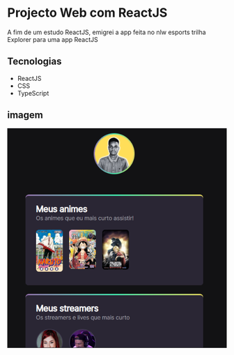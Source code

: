 # Projecto Web com ReactJS
A fim de um estudo ReactJS, emigrei a app feita no nlw esports trilha Explorer para uma app ReactJS

## Tecnologias
- ReactJS
- CSS
- TypeScript

## imagem
<div>
  <img src="public/assets/image.png" alt="App">
</div>